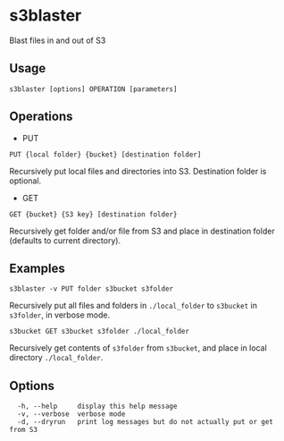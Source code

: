 # s3blaster

Blast files in and out of S3

## Usage

```shell
s3blaster [options] OPERATION [parameters]
```

## Operations

- PUT

```PUT {local folder} {bucket} [destination folder]```

Recursively put local files and directories into S3. Destination folder is optional.

- GET

```GET {bucket} {S3 key} [destination folder}```

Recursively get folder and/or file from S3 and place in destination folder (defaults to current directory).

## Examples

```shell
s3blaster -v PUT folder s3bucket s3folder
```

Recursively put all files and folders in ```./local_folder``` to ```s3bucket``` in ```s3folder```, in verbose mode.

```shell
s3bucket GET s3bucket s3folder ./local_folder
```

Recursively get contents of ```s3folder``` from ```s3bucket```, and place in local directory ```./local_folder```.

## Options
```
  -h, --help     display this help message
  -v, --verbose  verbose mode
  -d, --dryrun   print log messages but do not actually put or get from S3
```
